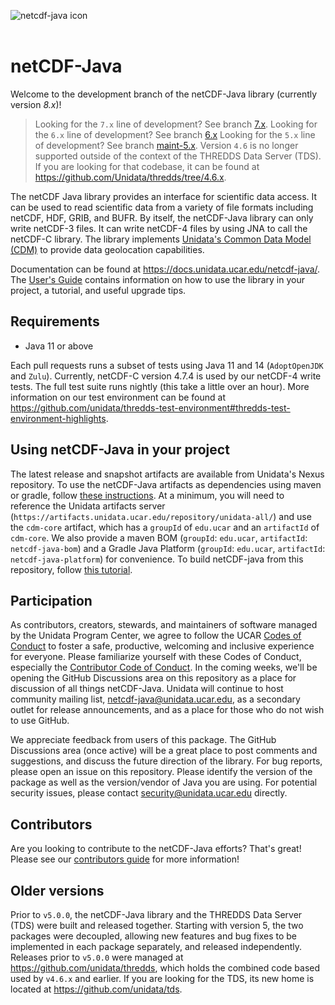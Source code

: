 ![netcdf-java icon](https://www.unidata.ucar.edu/images/logos/thredds_netcdf-150x150.png)
<br>
<br>

# netCDF-Java

Welcome to the development branch of the netCDF-Java library (currently version _8.x_)!

> Looking for the `7.x` line of development?
See branch [7.x](https://github.com/unidata/netcdf-java/tree/7.x).
Looking for the `6.x` line of development?
See branch [6.x](https://github.com/unidata/netcdf-java/tree/6.x)
Looking for the `5.x` line of development?
See branch [maint-5.x](https://github.com/unidata/netcdf-java/tree/maint-5.x).
Version `4.6` is no longer supported outside of the context of the THREDDS Data Server (TDS).
If you are looking for that codebase, it can be found at <https://github.com/Unidata/thredds/tree/4.6.x>.

The netCDF Java library provides an interface for scientific data access.
It can be used to read scientific data from a variety of file formats including netCDF, HDF, GRIB, and BUFR.
By itself, the netCDF-Java library can only write netCDF-3 files.
It can write netCDF-4 files by using JNA to call the netCDF-C library.
The library implements [Unidata's Common Data Model (CDM)](https://docs.unidata.ucar.edu/netcdf-java/current/userguide/common_data_model_overview.html) to provide data geolocation capabilities.

Documentation can be found at <https://docs.unidata.ucar.edu/netcdf-java/>.
The [User's Guide](https://docs.unidata.ucar.edu/netcdf-java/current/userguide/index.html) contains information on how to use the library in your project, a tutorial, and useful upgrade tips.

## Requirements

* Java 11 or above

Each pull requests runs a subset of tests using Java 11 and 14 (`AdoptOpenJDK` and `Zulu`).
Currently, netCDF-C version 4.7.4 is used by our netCDF-4 write tests.
The full test suite runs nightly (this take a little over an hour).
More information on our test environment can be found at <https://github.com/unidata/thredds-test-environment#thredds-test-environment-highlights>.

## Using netCDF-Java in your project

The latest release and snapshot artifacts are available from Unidata's Nexus repository.
To use the netCDF-Java artifacts as dependencies using maven or gradle, follow [these instructions](https://docs.unidata.ucar.edu/netcdf-java/dev/userguide/using_netcdf_java_artifacts.html).
At a minimum, you will need to reference the Unidata artifacts server (`https://artifacts.unidata.ucar.edu/repository/unidata-all/`) and use the `cdm-core` artifact, which has a `groupId` of `edu.ucar` and an `artifactId` of `cdm-core`.
We also provide a maven BOM (`groupId`: `edu.ucar`, `artifactId`: `netcdf-java-bom`) and a Gradle Java Platform (`groupId`: `edu.ucar`, `artifactId`: `netcdf-java-platform`) for convenience.
To build netCDF-java from this repository, follow [this tutorial](https://docs.unidata.ucar.edu/netcdf-java/dev/userguide/building_from_source.html).

## Participation

As contributors, creators, stewards, and maintainers of software managed by the Unidata Program Center, we agree to follow the UCAR [Codes of Conduct](https://www.ucar.edu/who-we-are/ethics-integrity/codes-conduct) to foster a safe, productive, welcoming and inclusive experience for everyone.
Please familiarize yourself with these Codes of Conduct, especially the [Contributor Code of Conduct](https://github.com/Unidata/.github/blob/3d84135b64c6aae4b329b8801fb3d11ddd9d09a9/CODE_OF_CONDUCT.md#contributor-code-of-conduct).
In the coming weeks, we'll be opening the GitHub Discussions area on this repository as a place for discussion of all things netCDF-Java.
Unidata will continue to host community mailing list, netcdf-java@unidata.ucar.edu, as a secondary outlet for release announcements, and as a place for those who do not wish to use GitHub.

We appreciate feedback from users of this package.
The GitHub Discussions area (once active) will be a great place to post comments and suggestions, and discuss the future direction of the library.
For bug reports, please open an issue on this repository.
Please identify the version of the package as well as the version/vendor of Java you are using.
For potential security issues, please contact security@unidata.ucar.edu directly.

## Contributors

Are you looking to contribute to the netCDF-Java efforts?
That's great!
Please see our [contributors guide](https://github.com/Unidata/netcdf-java/blob/develop/.github/CONTRIBUTING.md) for more information!

## Older versions

Prior to `v5.0.0`, the netCDF-Java library and the THREDDS Data Server (TDS) were built and released together.
Starting with version 5, the two packages were decoupled, allowing new features and bug fixes to be implemented in each package separately, and released independently.
Releases prior to `v5.0.0` were managed at <https://github.com/unidata/thredds>, which holds the combined code based used by `v4.6.x` and earlier.
If you are looking for the TDS, its new home is located at <https://github.com/unidata/tds>.
